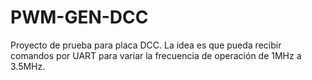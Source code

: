 # PWM-GEN-DCC
Proyecto de prueba para placa DCC. La idea es que pueda recibir comandos por UART para variar la frecuencia de operación de 1MHz a 3.5MHz. 
